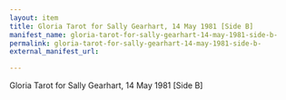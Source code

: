 ```yaml
---
layout: item
title: Gloria Tarot for Sally Gearhart, 14 May 1981 [Side B]
manifest_name: gloria-tarot-for-sally-gearhart-14-may-1981-side-b-
permalink: gloria-tarot-for-sally-gearhart-14-may-1981-side-b-
external_manifest_url: 

---
```

Gloria Tarot for Sally Gearhart, 14 May 1981 [Side B]
